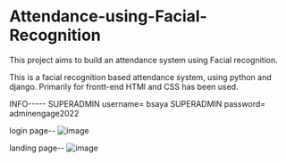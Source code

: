 # Attendance-using-Facial-Recognition
This project aims to build an attendance system using Facial recognition. 

This is a facial recognition based attendance system, using python and django. Primarily for frontt-end HTMl and CSS has been used.

INFO-----
SUPERADMIN username= bsaya
SUPERADMIN password= adminengage2022

login page--
![image](https://user-images.githubusercontent.com/76039263/168642316-8fd16c8a-0a5b-4ef8-a8f2-3ef0621e7e04.png)

landing page--
![image](https://user-images.githubusercontent.com/76039263/168642648-8a7e0318-d58f-4e64-bc27-87c844731cf4.png)

